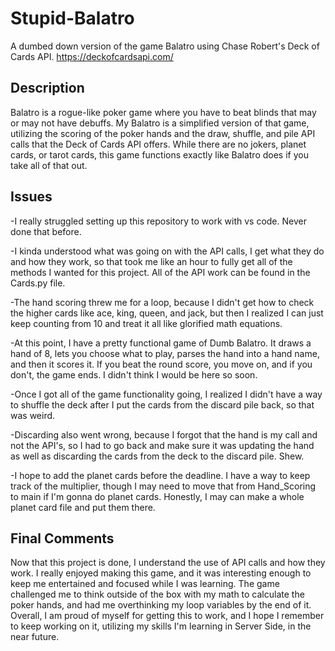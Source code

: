 # Stupid-Balatro
A dumbed down version of the game Balatro using Chase Robert's Deck of Cards API. https://deckofcardsapi.com/

## Description
Balatro is a rogue-like poker game where you have to beat blinds that may or may not have debuffs. My Balatro is a simplified version of that game, utilizing the scoring of the poker hands and the draw, shuffle, and pile API calls that the Deck of Cards API offers. While there are no jokers, planet cards, or tarot cards, this game functions exactly like Balatro does if you take all of that out. 

## Issues
-I really struggled setting up this repository to work with vs code. Never done that before.

-I kinda understood what was going on with the API calls, I get what they do and how they work, so that took me like an hour to fully get all of the methods I wanted for this project. All of the API work can be found in the Cards.py file. 

-The hand scoring threw me for a loop, because I didn't get how to check the higher cards like ace, king, queen, and jack, but then I realized I can just keep counting from 10 and treat it all like glorified math equations. 

-At this point, I have a pretty functional game of Dumb Balatro. It draws a hand of 8, lets you choose what to play, parses the hand into a hand name, and then it scores it. If you beat the round score, you move on, and if you don't, the game ends. I didn't think I would be here so soon. 

-Once I got all of the game functionality going, I realized I didn't have a way to shuffle the deck after I put the cards from the discard pile back, so that was weird. 

-Discarding also went wrong, because I forgot that the hand is my call and not the API's, so I had to go back and make sure it was updating the hand as well as discarding the cards from the deck to the discard pile. Shew.

-I hope to add the planet cards before the deadline. I have a way to keep track of the multiplier, though I may need to move that from Hand_Scoring to main if I'm gonna do planet cards. Honestly, I may can make a whole planet card file and put them there.  

## Final Comments
Now that this project is done, I understand the use of API calls and how they work. I really enjoyed making this game, and it was interesting enough to keep me entertained and focused while I was learning. The game challenged me to think outside of the box with my math to calculate the poker hands, and had me overthinking my loop variables by the end of it. Overall, I am proud of myself for getting this to work, and I hope I remember to keep working on it, utilizing my skills I'm learning in Server Side, in the near future.
